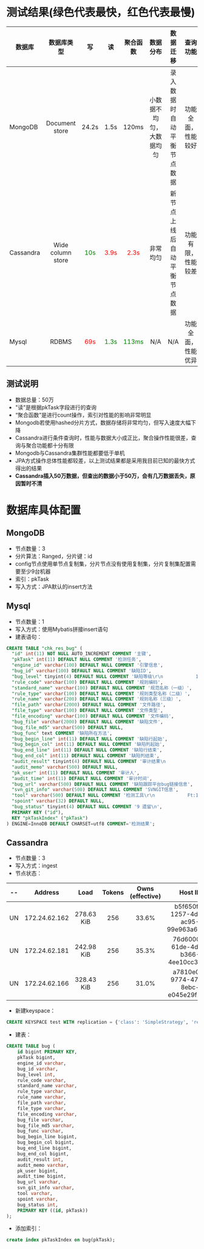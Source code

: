 # 测试结果(绿色代表最快，红色代表最慢)
| 数据库    |数据库类型|   写  |  读  | 聚合函数 |数据分布| 数据迁移 | 查询功能
|------|:-----:|:-----:| :----: |:-----: | :-----:|:-----:|:-----:|
|MongoDB|Document store|24.2s|1.5s|120ms|小数据不均匀，大数据均匀|录入数据时自动平衡节点数据|功能全面，性能较好|
|Cassandra|Wide column store|<font color=green>10s</font>|<font color=red>3.9s</font>|<font color=red>2.3s</font>|非常均匀|新节点上线后自动平衡节点数据|功能有限，性能较差|
|Mysql|RDBMS|<font color=red>69s</font>|<font color=green>1.3s</font>|<font color=green>113ms</font>|N/A|N/A|功能全面，性能优异|
## 测试说明
* 数据总量：50万
* "读"是根据pkTask字段进行的查询
* “聚合函数”是进行count操作，索引对性能的影响非常明显
* Mongodb若使用hashed分片方式，数据存储将非常均匀，但写入速度大幅下降
* Cassandra进行条件查询时，性能与数据大小成正比，聚合操作性能很差，查询与聚合功能都十分有限
* Mongodb与Cassandra集群性能都要低于单机
* JPA方式操作总体性能都较差，以上测试结果都是采用我目前已知的最快方式得出的结果
* **Cassandra插入50万数据，但查出的数据小于50万，会有几万数据丢失，原因暂时不清**
# 数据库具体配置
## MongoDB
* 节点数量：3
* 分片算法：Ranged，分片键：id
* config节点使用单节点复制集，分片节点没有使用复制集，分片复制集配置需要至少9台机器
* 索引：pkTask
* 写入方式：JPA默认的insert方法

## Mysql
* 节点数量：1
* 写入方式：使用Mybatis拼接insert语句
* 建表语句：
```sql
CREATE TABLE "chk_res_bug" (
  "id" int(11) NOT NULL AUTO_INCREMENT COMMENT '主键',
  "pkTask" int(11) DEFAULT NULL COMMENT '检测任务',
  "engine_id" varchar(100) DEFAULT NULL COMMENT '引擎信息',
  "bug_id" varchar(100) DEFAULT NULL COMMENT '缺陷ID',
  "bug_level" tinyint(4) DEFAULT NULL COMMENT '缺陷等级\r\n            1 低\r\n            3 中\r\n            5 高',
  "rule_code" varchar(100) DEFAULT NULL COMMENT '规则编码',
  "standard_name" varchar(100) DEFAULT NULL COMMENT '规范名称（一级）',
  "rule_type" varchar(100) DEFAULT NULL COMMENT '规则类型名称（二级）',
  "rule_name" varchar(200) DEFAULT NULL COMMENT '规则名称（三级）',
  "file_path" varchar(2000) DEFAULT NULL COMMENT '文件路径',
  "file_type" varchar(100) DEFAULT NULL COMMENT '文件类型',
  "file_encoding" varchar(100) DEFAULT NULL COMMENT '文件编码',
  "bug_file" varchar(2000) DEFAULT NULL COMMENT '缺陷文件',
  "bug_file_md5" varchar(500) DEFAULT NULL,
  "bug_func" text COMMENT '缺陷所在方法',
  "bug_begin_line" int(11) DEFAULT NULL COMMENT '缺陷行起始',
  "bug_begin_col" int(11) DEFAULT NULL COMMENT '缺陷列起始',
  "bug_end_line" int(11) DEFAULT NULL COMMENT '缺陷行结束',
  "bug_end_col" int(11) DEFAULT NULL COMMENT '缺陷列结束',
  "audit_result" tinyint(4) DEFAULT NULL COMMENT '审计结果\n            0 未审计\n            1 低\n            3 中\n            5 高\n            6 不是问题\n            7 确认\n            8 忽略',
  "audit_memo" varchar(500) DEFAULT NULL,
  "pk_user" int(11) DEFAULT NULL COMMENT '审计人',
  "audit_time" int(11) DEFAULT NULL COMMENT '审计时间',
  "bug_url" varchar(500) DEFAULT NULL COMMENT '缺陷跟踪平台bug链接信息',
  "svn_git_info" varchar(500) DEFAULT NULL COMMENT 'SVNGIT信息',
  "tool" varchar(500) DEFAULT NULL COMMENT '检测工具\r\n            Ft:1,Sky:1,Cx:1\r\n            ',
  "spoint" varchar(32) DEFAULT NULL,
  "bug_status" tinyint(4) DEFAULT NULL COMMENT '9 遗留\n',
  PRIMARY KEY ("id"),
  KEY "pkTaskIndex" ("pkTask")
) ENGINE=InnoDB DEFAULT CHARSET=utf8 COMMENT='检测结果';

```

## Cassandra
* 节点数量：3
* 写入方式：ingest
* 节点状态：

|--|Address|        Load   |    Tokens |      Owns (effective) | Host ID                            |  Rack|
|--|-------|:----:|:----:|:----:|:----:|:----:|
|UN  |172.24.62.162  |278.63 KiB |  256|          33.6%|             b5f650fa-1257-4d30-ac95-99e963a65156|  rack1|
|UN  |172.24.62.181  |242.98 KiB  |  256|          35.3%|             76d6000a-61de-4daa-b366-4ee10cc3674f|  rack1|
|UN  |172.24.62.166  | 328.43 KiB|  256 |         31.0%|             a7810e04-9774-47e0-8ebc-e045e29f29c7|  rack1|
* 新建keyspace：
```sql
CREATE KEYSPACE test WITH replication = {'class': 'SimpleStrategy', 'replication_factor' : 1};
```
* 建表：
```sql
CREATE TABLE bug (
    id bigint PRIMARY KEY,
    pkTask bigint,
    engine_id varchar,
    bug_id varchar,
    bug_level int,
    rule_code varchar,
    standard_name varchar,
    rule_type varchar,
    rule_name varchar,
    file_path varchar,
    file_type varchar,
    file_encoding varchar,
    bug_file varchar,
    bug_file_md5 varchar,
    bug_func varchar,
    bug_begin_line bigint,
    bug_begin_col bigint,
    bug_end_line bigint,
    bug_end_col bigint,
    audit_result int,
    audit_memo varchar,
    pk_user bigint,
    audit_time bigint,
    bug_url varchar,
    svn_git_info varchar,
    tool varchar,
    spoint varchar,
    bug_status int,
    PRIMARY KEY ((id, pkTask))
);
```
* 添加索引：
```sql
create index pkTaskIndex on bug(pkTask);
```